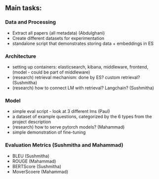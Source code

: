 ## Main tasks:

### Data and Processing
- Extract all papers (all metadata) (Abdulghani)
- Create different datasets for experimentation
- standalone script that demonstrates storing data + embeddings in ES

### Architecture
- setting up containers: elasticsearch, kibana, middleware, frontend, (model - could be part of middleware)
- (research) retrieval mechanism: done by ES? custom retrieval? (Sushmitha)
- (research) how to connect LM with retrieval? Langchain? (Sushmitha)

### Model
- simple eval script - look at 3 different lms (Paul)
- a dataset of example questions, categorized by the 6 types from the project description
- (research) how to serve pytorch models? (Mahammad)
- simple demonstration of fine-tuning


### Evaluation Metrics (Sushmitha and Mahammad)
- BLEU (Sushmitha)
- ROUGE (Mahammad)
- BERTScore (Sushmitha)
- MoverScoere (Mahammad)